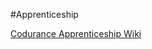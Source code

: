 #Apprenticeship

[Codurance Apprenticeship Wiki](https://github.com/tomspencerlondon/codurance-apprenticeship-wiki/wiki)
